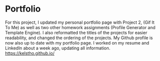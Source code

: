 # Portfolio

For this project, I updated my personal portfolio page with Project 2, (Gif It To Me) as well as two other homework assignments (Profile Generator and Template Engine). I also reformatted the titles of the projects for easier readability, and changed the ordering of the projects. My Github profile is now also up to date with my portfolio page. I worked on my resume and LinkedIn about a week ago, updating all information.
https://kelstho.github.io/
